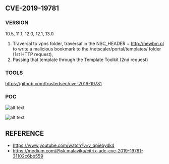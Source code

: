 ## CVE-2019-19781

### VERSION

10.5, 11.1, 12.0, 12.1, 13.0

1. Traversal to vpns folder, traversal in the NSC_HEADER  + http://newbm.pl to write a malicious bookmark to the /netscaler/portal/templates/ folder (1st HTTP request),
2. Passing that template through the Template Toolkit  (2nd  request)

### TOOLS

https://github.com/trustedsec/cve-2019-19781

### POC

![alt text](https://pbs.twimg.com/media/EN9bekfXUAER8m6?format=jpg&name=4096x4096)

![alt text](https://pbs.twimg.com/media/EN9beklX4AM4F5Y?format=jpg&name=4096x4096)

## REFERENCE

- https://www.youtube.com/watch?v=v_qpiebydk4
- https://medium.com/@sk.malavika/citrix-adc-cve-2019-19781-31102c6bb559
